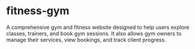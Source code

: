 # fitness-gym
A comprehensive gym and fitness website designed to help users explore classes, trainers, and book gym sessions. It also allows gym owners to manage their services, view bookings, and track client progress.

